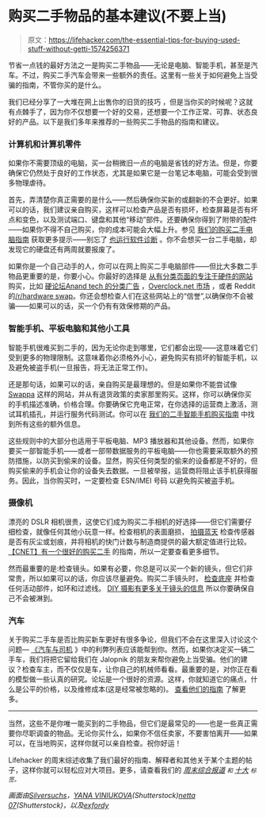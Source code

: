 # 购买二手物品的基本建议(不要上当)

> 原文：<https://lifehacker.com/the-essential-tips-for-buying-used-stuff-without-getti-1574256371>

节省一点钱的最好方法之一是购买二手物品——无论是电脑、智能手机，甚至是汽车。不过，购买二手汽车会带来一些额外的责任。这里有一些关于如何避免上当受骗的指南，不管你买的是什么。



我们已经分享了一大堆在网上出售你的旧货的技巧 ，但是当你买的时候呢？这就有点棘手了，因为你不仅想要一个好的交易，还想要一个工作正常、可靠、状态良好的产品。以下是我们多年来推荐的一些购买二手物品的指南和建议。

### 计算机和计算机零件

如果你不需要顶级的电脑，买一台稍微旧一点的电脑是省钱的好方法。但是，你要确保它仍然处于良好的工作状态，尤其是如果它是一台笔记本电脑，可能会受到很多物理虐待。

首先，弄清楚你真正需要的是什么——然后确保你买新的或翻新的不会更好。如果可以的话，我们建议亲自购买，这样可以检查产品是否有损坏，检查屏幕是否有坏点和变色，以及测试端口、键盘和其他“移动”部件。还要确保你得到了附带的配件——如果你不得不自己购买，你的成本可能会大幅上升。参见 [我们的购买二手电脑指南](https://lifehacker.com/what-should-i-watch-out-for-when-buying-a-used-or-old-5928184) 获取更多提示——别忘了 [也运行软件诊断](http://lifehacker.com/check-the-event-viewer-for-errors-when-buying-a-used-pc-1571127870) 。你不会想买一台二手电脑，却发现它的硬盘还有两周就要报废了。

如果你是一个自己动手的人，你可以在网上购买二手电脑部件——但比大多数二手物品更重要的是，你要小心。你最好的选择是 [从有分类页面的专注于硬件的网站](https://lifehacker.com/how-to-save-money-when-you-build-your-own-pc-511195742) 购买，比如 [硬论坛](http://hardforum.com/forumdisplay.php?f=17)[Anand tech 的分类广告](http://199.19.80.12/forumdisplay.php?f=19) ，[Overclock.net 市场](http://www.overclock.net/f/321/overclock-marketplace) ，或者 Reddit 的[/r/hardware swap](http://www.reddit.com/r/hardwareswap)。你还会想检查人们在这些网站上的“信誉”,以确保你不会被骗——如果可以的话，买一个仍有有效保修期的产品。

### 智能手机、平板电脑和其他小工具

智能手机很难买到二手的，因为无论你走到哪里，它们都会出现——这意味着它们受到更多的物理限制。这意味着你必须格外小心，避免购买有损坏的智能手机，以及避免被盗手机(一旦报告，将无法正常工作)。

还是那句话，如果可以的话，亲自购买是最理想的。但是如果你不能尝试像 [Swappa](http://swappa.com/) 这样的网站，并从有退货政策的卖家那里购买。这样，你可以确保你买的手机描述准确，价格合理。你要确保它充电正常，在你选择的运营商上激活，测试耳机插孔，并运行服务代码测试。你可以在 [我们的二手智能手机购买指南](https://lifehacker.com/how-to-buy-a-used-smartphone-without-getting-screwed-1560779463) 中找到所有这些的额外信息。

这些规则中的大部分也适用于平板电脑、MP3 播放器和其他设备。然而，如果你要买一部智能手机——或者一部带数据服务的平板电脑——你也需要采取额外的预防措施，以防买到偷来的设备。显然，购买任何类型的偷来的设备都是不好的，但购买偷来的手机会让你的设备失去数据。一旦被举报，运营商将阻止该手机获得服务。因此，当你购买时，一定要检查 ESN/IMEI 号码 以避免购买被盗手机。

### 摄像机

漂亮的 DSLR 相机很贵，这使它们成为购买二手相机的好选择——但它们需要仔细检查，就像任何其他小玩意一样。检查相机的表面磨损， [拍摄蓝天](http://lifehacker.com/shoot-the-blue-sky-to-check-for-sensor-issues-on-a-dslr-1572830736) 检查传感器是否有灰尘或划痕，并将相机的快门计数与制造商提供的最大额定值进行比较。[【CNET】有一个很好的购买二手](http://www.cnet.com/how-to/how-to-buy-a-used-dslr/) 的指南，所以一定要查看更多细节。

然而最重要的是:检查镜头。如果有必要，你总是可以买一个新的镜头，但它们非常贵，所以如果可以的话，你应该尽量避免。购买二手镜头时， [检查底座](http://lifehacker.com/when-buying-a-used-camera-lens-check-the-mount-1570082709) 并检查任何活动部件，如环和过滤线。 [DIY 摄影有更多关于镜头的信息](http://www.diyphotography.net/best-tips-buying-used-lenses/) 所以你要确保自己不会被淋到。

### 汽车

关于购买二手车是否比购买新车更好有很多争论，但我们不会在这里深入讨论这个问题— [《汽车与司机](http://www.caranddriver.com/features/the-advantages-of-buying-a-new-or-used-vehicle) 》中的利弊列表应该能帮到你。然而，如果你决定买一辆二手车，我们将把它留给我们在 Jalopnik 的朋友来帮你避免上当受骗。他们的建议？检查车主，而不仅仅是车，让你自己的机械师看看。最重要的是，对你正在看的模型做一些认真的研究。论坛是一个很好的资源。这样，你就知道它的痛点，什么是公平的价格，以及维修成本(这是经常被忽略的)。 [查看他们的指南](https://jalopnik.com/ten-steps-for-buying-a-used-car-without-getting-screwed-786640612) 了解更多。

* * *

当然，这些不是你唯一能买到的二手物品，但它们是最常见的——也是一些真正需要你尽职调查的物品。无论你买什么，如果你不信任卖家，不要害怕离开——如果可以，在当地购买，这样你就可以亲自检查。祝你好运！

Lifehacker 的周末综述收集了我们最好的指南、解释者和其他关于某个主题的帖子，这样你就可以轻松应对大项目。更多，请查看我们的 [*周末综合报道*](http://lifehacker.com/tag/weekend-roundup) <small>*和*</small> [*十大*](http://lifehacker.com/tag/lifehacker-top-10) <small>*标签。*</small>

*画面由*[*Silversuchs*](http://pixabay.com/en/cross-screw-woodscrew-metal-iron-273655/?oq=screw)*，*[*YANA VINIUKOVA*](http://www.shutterstock.com/pic.mhtml?id=189677231&src=id)*(Shutterstock)*[*netta 07*](http://www.shutterstock.com/pic.mhtml?id=185895179&src=id)*(Shutterstock)，以及*[*exfordy*](http://www.flickr.com/photos/exfordy/)